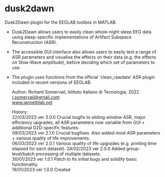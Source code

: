 # dusk2dawn
Dusk2Dawn plugin for the EEGLAB toolbox in MATLAB.

- Dusk2Dawn allows users to easily clean whole-night sleep EEG data using sleep-specific implementations of Artifact Subspace Reconstruction (ASR).   
- The accessible GUI interface also allows users to easily test a range of ASR parameters and visualise the effects on their data (e.g. the effects on Slow-Wave amplitude), before deciding which set of parameters to use.   
- The plugin uses functions from the official 'clean_rawdata' ASR plugin included in recent versions of EEGLAB.  

	Author: Richard Somervail, Istituto Italiano di Tecnologia, 2022  
		r.somervail@gmail.com    
		www.iannettilab.net      
		  
	History:  
	22/03/2023 ver 3.0.0 Crucial bugfix to sliding window ASR, major efficiency upgrades, all ASR parameters now variable from GUI + additional D2D-specific features.  
	09/03/2023 ver 2.1.0 Crucial bugfixes. Also added most ASR parameters + various quality of life improvements.  
	06/03/2023 ver 2.0.1 Various quality of life upgrades (e.g. printing time elapsed for each dataset).
	24/02/2023 ver 2.0.0 Added group-level/batch processing of multiple datasets.  
	30/01/2023 ver 1.0.1 Patch to fix initial bugs and solidify basic functionality.  
	19/01/2023 ver 1.0.0 Created  
	

